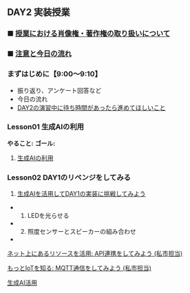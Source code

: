 ## DAY2 実装授業

### ■ [授業における肖像権・著作権の取り扱いについて](https://protoout.notion.site/acde308ffe03498fad30a271b4a7b128?pvs=4)

### ■ [注意と今日の流れ](./lesson00-info.md)

### まずはじめに【9:00〜9:10】

- 振り返り、アンケート回答など
- 今日の流れ
- [DAY2の演習中に待ち時間があったら進めてほしいこと]()

### Lesson01 生成AIの利用

**やること:** 
**ゴール:** 

1. [生成AIの利用]()

### Lesson02 DAY1のリベンジをしてみる

1. [生成AIを活用してDAY1の実装に挑戦してみよう]()

- 1. LEDを光らせる
- 2. 照度センサーとスピーカーの組み合わせ


- 
[ネット上にあるリソースを活用: API連携をしてみよう (私市担当)](./lesson1.md)

[もっとIoTを知る: MQTT通信をしてみよう (私市担当)](./lesson2.md)

[生成AI活用](./lesson3.md)
